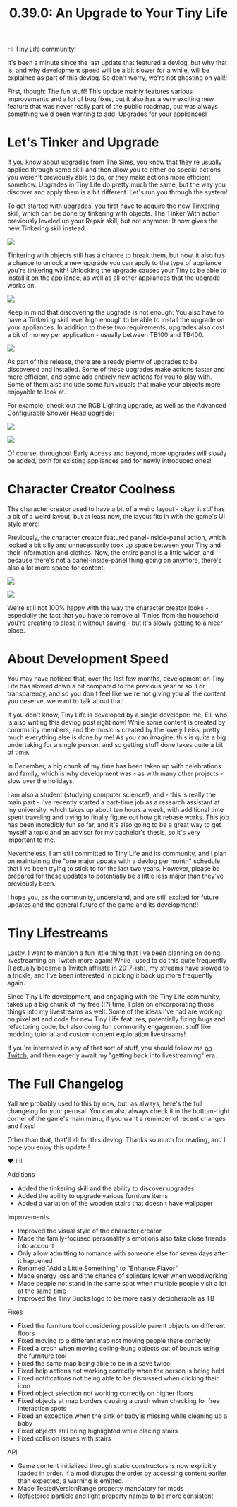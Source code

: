 ﻿---
title: "0.39.0: An Upgrade to Your Tiny Life"
tags: [Devlogs]
image: "Tiny_Life_H6aK32Qi58.png"
itch: "https://ellpeck.itch.io/tiny-life/devlog/675666/0390-an-upgrade-to-your-tiny-life"
steam: "https://store.steampowered.com/news/app/1651490/view/4017842368454821242"
---

Hi Tiny Life community!

It's been a minute since the last update that featured a devlog, but why that is, and why development speed will be a bit slower for a while, will be explained as part of this devlog. So don't worry, we're not ghosting on yall!!

First, though: The fun stuff! This update mainly features various improvements and a lot of bug fixes, but it also has a very exciting new feature that was never really part of the public roadmap, but was always something we'd been wanting to add: Upgrades for your appliances!

# Let's Tinker and Upgrade
If you know about upgrades from The Sims, you know that they're usually applied through some skill and then allow you to either do special actions you weren't previously able to do, or they make actions more efficient somehow. Upgrades in Tiny Life do pretty much the same, but the way you discover and apply them is a bit different. Let's run you through the system!

To get started with upgrades, you first have to acquire the new Tinkering skill, which can be done by tinkering with objects. The Tinker With action previously leveled up your Repair skill, but not anymore: It now gives the new Tinkering skill instead.

![](Tiny_Life_PIgwEgfdbu.png)

Tinkering with objects still has a chance to break them, but now, it also has a chance to unlock a new upgrade you can apply to the type of appliance you're tinkering with! Unlocking the upgrade causes your Tiny to be able to install it on the appliance, as well as all other appliances that the upgrade works on.

![](Tiny_Life_fzxQhpfmGZ.png)

Keep in mind that discovering the upgrade is not enough: You also have to have a Tinkering skill level high enough to be able to install the upgrade on your appliances. In addition to these two requirements, upgrades also cost a bit of money per application - usually between TB100 and TB400.

![](Tiny_Life_H6aK32Qi58.png)

As part of this release, there are already plenty of upgrades to be discovered and installed. Some of these upgrades make actions faster and more efficient, and some add entirely new actions for you to play with. Some of them also include some fun visuals that make your objects more enjoyable to look at.

For example, check out the RGB Lighting upgrade, as well as the Advanced Configurable Shower Head upgrade:

![](Tiny_Life_MTEbziKhSQ.gif)

![](Tiny_Life_zkQWY8GdKb.png)

Of course, throughout Early Access and beyond, more upgrades will slowly be added, both for existing appliances and for newly introduced ones!

# Character Creator Coolness
The character creator used to have a bit of a weird layout - okay, it *still* has a bit of a weird layout, but at least now, the layout fits in with the game's UI style more!

Previously, the character creator featured panel-inside-panel action, which looked a bit silly and unnecessarily took up space between your Tiny and their information and clothes. Now, the entire panel is a little wider, and because there's not a panel-inside-panel thing going on anymore, there's also a lot more space for content.

![](Tiny_Life_OWLL214i4l.png)

![](Tiny_Life_TXUOfMdkXa.png)

We're still not 100% happy with the way the character creator looks - especially the fact that you have to remove all Tinies from the household you're creating to close it without saving - but it's slowly getting to a nicer place.

# About Development Speed
You may have noticed that, over the last few months, development on Tiny Life has slowed down a bit compared to the previous year or so. For transparency, and so you don't feel like we're not giving you all the content you deserve, we want to talk about that!

If you don't know, Tiny Life is developed by a single developer: me, Ell, who is also writing this devlog post right now! While some content is created by community members, and the music is created by the lovely Leiss, pretty much everything else is done by me! As you can imagine, this is quite a big undertaking for a single person, and so getting stuff done takes quite a bit of time.

In December, a big chunk of my time has been taken up with celebrations and family, which is why development was - as with many other projects - slow over the holidays.

I am also a student (studying computer science!), and - this is really the main part - I've recently started a part-time job as a research assistant at my university, which takes up about ten hours a week, with additional time spent traveling and trying to finally figure out how git rebase works. This job has been incredibly fun so far, and it's also going to be a great way to get myself a topic and an advisor for my bachelor's thesis, so it's very important to me.

Nevertheless, I am still committed to Tiny Life and its community, and I plan on maintaining the "one major update with a devlog per month" schedule that I've been trying to stick to for the last two years. However, please be prepared for these updates to potentially be a little less major than they've previously been.

I hope you, as the community, understand, and are still excited for future updates and the general future of the game and its development!!

# Tiny Lifestreams
Lastly, I want to mention a fun little thing that I've been planning on doing: livestreaming on Twitch more again! While I used to do this quite frequently (I actually became a Twitch affiliate in 2017-ish), my streams have slowed to a trickle, and I've been interested in picking it back up more frequently again.

Since Tiny Life development, and engaging with the Tiny Life community, takes up a big chunk of my free (!?) time, I plan on encorporating those things into my livestreams as well. Some of the ideas I've had are working on pixel art and code for new Tiny Life features, potentially fixing bugs and refactoring code, but also doing fun community engagement stuff like modding tutorial and custom content exploration livestreams!

If you're interested in any of that sort of stuff, you should follow me [on Twitch](https://twitch.tv/ellpeck), and then eagerly await my "getting back into livestreaming" era.

# The Full Changelog
Yall are probably used to this by now, but: as always, here's the full changelog for your perusal. You can also always check it in the bottom-right corner of the game's main menu, if you want a reminder of recent changes and fixes!

Other than that, that'll all for this devlog. Thanks so much for reading, and I hope you enjoy this update!!

❤️ Ell

Additions
- Added the tinkering skill and the ability to discover upgrades
- Added the ability to upgrade various furniture items
- Added a variation of the wooden stairs that doesn't have wallpaper

Improvements
- Improved the visual style of the character creator
- Made the family-focused personality's emotions also take close friends into account
- Only allow admitting to romance with someone else for seven days after it happened
- Renamed "Add a Little Something" to "Enhance Flavor"
- Made energy loss and the chance of splinters lower when woodworking
- Made people not stand in the same spot when multiple people visit a lot at the same time
- Improved the Tiny Bucks logo to be more easily decipherable as TB

Fixes
- Fixed the furniture tool considering possible parent objects on different floors
- Fixed moving to a different map not moving people there correctly
- Fixed a crash when moving ceiling-hung objects out of bounds using the furniture tool
- Fixed the same map being able to be in a save twice
- Fixed help actions not working correctly when the person is being held
- Fixed notifications not being able to be dismissed when clicking their icon
- Fixed object selection not working correctly on higher floors
- Fixed objects at map borders causing a crash when checking for free interaction spots
- Fixed an exception when the sink or baby is missing while cleaning up a baby
- Fixed objects still being highlighted while placing stairs
- Fixed collision issues with stairs

API
- Game content initialized through static constructors is now explicitly loaded in order. If a mod disrupts the order by accessing content earlier than expected, a warning is emitted.
- Made TestedVersionRange property mandatory for mods
- Refactored particle and light property names to be more consistent
